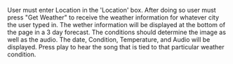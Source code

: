 User must enter Location in the 'Location' box.
 After doing so user must press "Get Weather" to receive the weather information for whatever city the user typed in. 
 The wether information will be displayed at the bottom of the page in a 3 day forecast. 
 The conditions should determine the image as well as the audio. 
 The date, Condition, Temperature, and Audio will be displayed. 
 Press play to hear the song that is tied to that particular weather condition. 